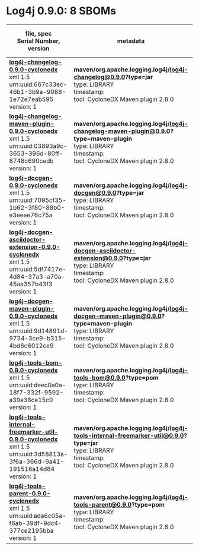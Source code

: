 Log4j 0.9.0: 8 SBOMs
=======

| file, spec<br>Serial Number, version| metadata | components<br>by type<br>- libs purl types |
| ----------------------------------- | -------- | ------------------------------------------ |
| **[log4j-changelog-0.9.0-cyclonedx](maven/org.apache.logging.log4j/log4j-changelog/0.9.0/log4j-changelog-0.9.0-cyclonedx.xml)**<br>xml 1.5<br>urn:uuid:667c33ec-46b1-3b9a-9088-1e72e7eab595<br>version: 1 | **maven/org.apache.logging.log4j/log4j-changelog@0.9.0?type=jar**<br>type: LIBRARY<br>timestamp: <br>tool: CycloneDX Maven plugin 2.8.0 | 7<br>`library`: 7 <br>- `maven`: 7  |
| **[log4j-changelog-maven-plugin-0.9.0-cyclonedx](maven/org.apache.logging.log4j/log4j-changelog-maven-plugin/0.9.0/log4j-changelog-maven-plugin-0.9.0-cyclonedx.xml)**<br>xml 1.5<br>urn:uuid:03893a9c-3653-396d-80ff-8748c690cedb<br>version: 1 | **maven/org.apache.logging.log4j/log4j-changelog-maven-plugin@0.9.0?type=maven-plugin**<br>type: LIBRARY<br>timestamp: <br>tool: CycloneDX Maven plugin 2.8.0 | 21<br>`library`: 21 <br>- `maven`: 21  |
| **[log4j-docgen-0.9.0-cyclonedx](maven/org.apache.logging.log4j/log4j-docgen/0.9.0/log4j-docgen-0.9.0-cyclonedx.xml)**<br>xml 1.5<br>urn:uuid:7095cf35-1b62-3f80-88b0-e3eeee76c75a<br>version: 1 | **maven/org.apache.logging.log4j/log4j-docgen@0.9.0?type=jar**<br>type: LIBRARY<br>timestamp: <br>tool: CycloneDX Maven plugin 2.8.0 | 13<br>`library`: 13 <br>- `maven`: 13  |
| **[log4j-docgen-asciidoctor-extension-0.9.0-cyclonedx](maven/org.apache.logging.log4j/log4j-docgen-asciidoctor-extension/0.9.0/log4j-docgen-asciidoctor-extension-0.9.0-cyclonedx.xml)**<br>xml 1.5<br>urn:uuid:5df7417e-4d84-37a3-a70a-45aa357b43f3<br>version: 1 | **maven/org.apache.logging.log4j/log4j-docgen-asciidoctor-extension@0.9.0?type=jar**<br>type: LIBRARY<br>timestamp: <br>tool: CycloneDX Maven plugin 2.8.0 | 41<br>`library`: 41 <br>- `maven`: 41  |
| **[log4j-docgen-maven-plugin-0.9.0-cyclonedx](maven/org.apache.logging.log4j/log4j-docgen-maven-plugin/0.9.0/log4j-docgen-maven-plugin-0.9.0-cyclonedx.xml)**<br>xml 1.5<br>urn:uuid:9d14891d-9734-3ce9-b315-4bd6c6012ce9<br>version: 1 | **maven/org.apache.logging.log4j/log4j-docgen-maven-plugin@0.9.0?type=maven-plugin**<br>type: LIBRARY<br>timestamp: <br>tool: CycloneDX Maven plugin 2.8.0 | 22<br>`library`: 22 <br>- `maven`: 22  |
| **[log4j-tools-bom-0.9.0-cyclonedx](maven/org.apache.logging.log4j/log4j-tools-bom/0.9.0/log4j-tools-bom-0.9.0-cyclonedx.xml)**<br>xml 1.5<br>urn:uuid:deec0a0a-18f7-332f-9592-a39a38ce15c0<br>version: 1 | **maven/org.apache.logging.log4j/log4j-tools-bom@0.9.0?type=pom**<br>type: LIBRARY<br>timestamp: <br>tool: CycloneDX Maven plugin 2.8.0 | 60<br>`library`: 60 <br>- `maven`: 60  |
| **[log4j-tools-internal-freemarker-util-0.9.0-cyclonedx](maven/org.apache.logging.log4j/log4j-tools-internal-freemarker-util/0.9.0/log4j-tools-internal-freemarker-util-0.9.0-cyclonedx.xml)**<br>xml 1.5<br>urn:uuid:3d58813a-3f6a-366d-9a41-191516a14d84<br>version: 1 | **maven/org.apache.logging.log4j/log4j-tools-internal-freemarker-util@0.9.0?type=jar**<br>type: LIBRARY<br>timestamp: <br>tool: CycloneDX Maven plugin 2.8.0 | 5<br>`library`: 5 <br>- `maven`: 5  |
| **[log4j-tools-parent-0.9.0-cyclonedx](maven/org.apache.logging.log4j/log4j-tools-parent/0.9.0/log4j-tools-parent-0.9.0-cyclonedx.xml)**<br>xml 1.5<br>urn:uuid:ada6c05a-f6ab-39df-9dc4-377ce2195bba<br>version: 1 | **maven/org.apache.logging.log4j/log4j-tools-parent@0.9.0?type=pom**<br>type: LIBRARY<br>timestamp: <br>tool: CycloneDX Maven plugin 2.8.0 | 4<br>`library`: 4 <br>- `maven`: 4  |
